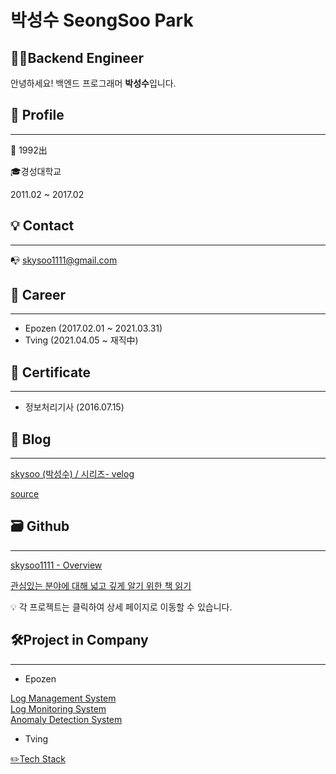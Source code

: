 # 박성수 SeongSoo Park

## 👨‍💻Backend Engineer

안녕하세요! 백엔드 프로그래머 **박성수**입니다.

## 👦 Profile

---

👶 1992出

🎓경성대학교

2011.02 ~ 2017.02

## 💡 Contact

---

📭 skysoo1111@gmail.com

## 👣 Career

---

- Epozen (2017.02.01 ~ 2021.03.31)
- Tving (2021.04.05 ~ 재직中)

## 📑 Certificate

---

- 정보처리기사 (2016.07.15)

## 📝 Blog

---

[skysoo (박성수) / 시리즈- velog](https://velog.io/@skysoo/series)

[source](https://skysoo1111.tistory.com/)

## 🗃 Github

---

[skysoo1111 - Overview](https://github.com/skysoo1111)

[관심있는 분야에 대해 넓고 깊게 알기 위한 책 읽기](%E1%84%87%E1%85%A1%E1%86%A8%E1%84%89%E1%85%A5%E1%86%BC%E1%84%89%E1%85%AE%20SeongSoo%20Park%2007e06cadc0204f259a23a471e036841b/%E1%84%80%E1%85%AA%E1%86%AB%E1%84%89%E1%85%B5%E1%86%B7%E1%84%8B%E1%85%B5%E1%86%BB%E1%84%82%E1%85%B3%E1%86%AB%20%E1%84%87%E1%85%AE%E1%86%AB%E1%84%8B%E1%85%A3%E1%84%8B%E1%85%A6%20%E1%84%83%E1%85%A2%E1%84%92%E1%85%A2%20%E1%84%82%E1%85%A5%E1%86%B2%E1%84%80%E1%85%A9%20%E1%84%80%E1%85%B5%E1%87%81%E1%84%80%E1%85%A6%20%E1%84%8B%E1%85%A1%E1%86%AF%E1%84%80%E1%85%B5%20%E1%84%8B%E1%85%B1%E1%84%92%E1%85%A1%E1%86%AB%20%204a7e77c58566405cba4e86a8d0d920d7.csv)

<aside>
💡 각 프로젝트는 클릭하여 상세 페이지로 이동할 수 있습니다.

</aside>

## 🛠Project in Company

---

- Epozen
<html lang="en">
    <div class="trigger"><a class="page-link" href="/company/epozen/LogManagementSystem/">Log Management System</a></div>
    <div class="trigger"><a class="page-link" href="/company/epozen/LogMonitoringSystem/">Log Monitoring System</a></div>
    <div class="trigger"><a class="page-link" href="/company/epozen/AnomalyDetectionSystem/">Anomaly Detection System</a></div>
</html>

- Tving

[✏️Tech Stack](%E1%84%87%E1%85%A1%E1%86%A8%E1%84%89%E1%85%A5%E1%86%BC%E1%84%89%E1%85%AE%20SeongSoo%20Park%2007e06cadc0204f259a23a471e036841b/%E2%9C%8F%EF%B8%8FTech%20Stack%20bb9b954536384f159fa8b123f46753aa.csv)
